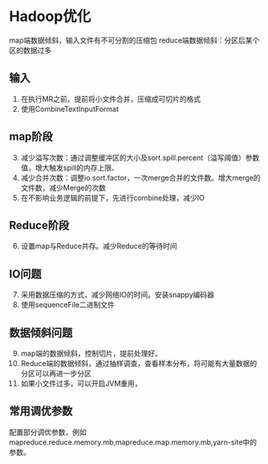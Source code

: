 # Hadoop优化

map端数据倾斜，输入文件有不可分割的压缩包
reduce端数据倾斜：分区后某个区的数据过多

## 输入

1. 在执行MR之前。提前将小文件合并，压缩成可切片的格式
2. 使用CombineTextInputFormat

## map阶段

3. 减少溢写次数：通过调整缓冲区的大小及sort.spill.percent（溢写阈值）参数值，增大触发spill的内存上限、
4. 减少合并次数：调整io.sort.factor，一次merge合并的文件数。增大merge的文件数，减少Merge的次数
5. 在不影响业务逻辑的前提下，先进行combine处理，减少IO

## Reduce阶段

6. 设置map与Reduce共存。减少Reduce的等待时间

## IO问题

7. 采用数据压缩的方式，减少网络IO的时间。安装snappy编码器
8. 使用sequenceFile二进制文件

## 数据倾斜问题

9. map端的数据倾斜，控制切片，提前处理好。
10. Reduce端的数据倾斜，通过抽样调查，查看样本分布，将可能有大量数据的分区可以再进一步分区
11. 如果小文件过多，可以开启JVM重用，

## 常用调优参数

配置部分调优参数，例如mapreduce.reduce.memory.mb,mapreduce.map.memory.mb,yarn-site中的参数。






